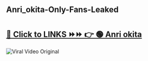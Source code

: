 
 ## Anri_okita-Only-Fans-Leaked

# <h2><a href="https://clipsfans.com/Anri_okita&ref=git">🔗 Click to LINKS ⏩⏩ 👉 🟢 Anri okita </a></h2>

<a href="https://clipsfans.com/Anri_okita&ref=git" rel="nofollow" data-target="animated-image.originalLink"><img src="https://i.ibb.co.com/xMMVF88/686577567.gif" alt="Viral Video Original" style="max-width: 100%; display: inline-block;" data-target="animated-image.originalImage"></a>
